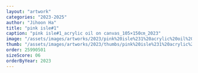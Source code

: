 ```yaml
---
layout: "artwork"
categories: "2023-2025"
author: "Jihoon Ha"
title: "pink isle#1"
caption: "pink isle#1_acrylic oil on canvas_105×150㎝_2023"
image: "/assets/images/artworks/2023/pink%20isle%231%20acrylic%20oil%20on%20canvas%20105x150cm%202023.jpg"
thumb: "/assets/images/artworks/2023/thumbs/pink%20isle%231%20acrylic%20oil%20on%20canvas%20105x150cm%202023.jpg"
order: 25990501
sizeScore: 06
orderByYear: 2023
---
```

